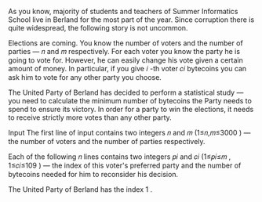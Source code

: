 As you know, majority of students and teachers of Summer Informatics School live in Berland for the most part of the
year. Since corruption there is quite widespread, the following story is not uncommon.

Elections are coming. You know the number of voters and the number of parties — 𝑛
and 𝑚
respectively. For each voter you know the party he is going to vote for. However, he can easily change his vote given a
certain amount of money. In particular, if you give 𝑖
-th voter 𝑐𝑖
bytecoins you can ask him to vote for any other party you choose.

The United Party of Berland has decided to perform a statistical study — you need to calculate the minimum number of
bytecoins the Party needs to spend to ensure its victory. In order for a party to win the elections, it needs to receive
strictly more votes than any other party.

Input
The first line of input contains two integers 𝑛
and 𝑚
(1≤𝑛,𝑚≤3000
) — the number of voters and the number of parties respectively.

Each of the following 𝑛
lines contains two integers 𝑝𝑖
and 𝑐𝑖
(1≤𝑝𝑖≤𝑚
, 1≤𝑐𝑖≤109
) — the index of this voter's preferred party and the number of bytecoins needed for him to reconsider his decision.

The United Party of Berland has the index 1
.